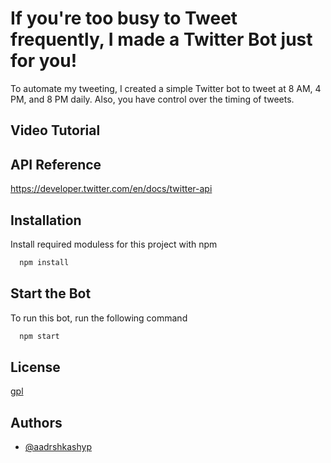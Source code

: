 # If you're too busy to Tweet frequently, I made a Twitter Bot just for you!

To automate my tweeting, I created a simple Twitter bot to tweet at 8 AM, 4 PM, and 8 PM daily. Also, you have control over the timing of tweets.

## Video Tutorial

## API Reference

https://developer.twitter.com/en/docs/twitter-api

## Installation

Install required moduless for this project with npm

```bash
  npm install
```

## Start the Bot

To run this bot, run the following command

```bash
  npm start
```

## License

[gpl](https://choosealicense.com/licenses/gpl-3.0/)

## Authors

- [@aadrshkashyp](https://github.com/aadrshkashyp/)
